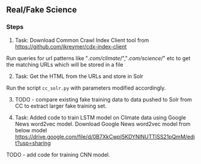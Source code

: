 ## Real/Fake Science

### Steps
1. Task: Download Common Crawl Index Client tool from https://github.com/ikreymer/cdx-index-client

Run queries for url patterns like "*.com/climate*/","*.com/science*/" etc to get the matching URLs which
will be stored in a file

2. Task: Get the HTML from the URLs and store in Solr

Run the script `cc_solr.py` with parameters modified accordingly.

3. TODO - compare existing fake training data to data pushed to Solr from CC to extract larger fake training set.

4. Task: Added code to train LSTM model on Climate data using Google News word2vec model. Download Google News word2vec model from below model
https://drive.google.com/file/d/0B7XkCwpI5KDYNlNUTTlSS21pQmM/edit?usp=sharing

TODO - add code for training CNN model.